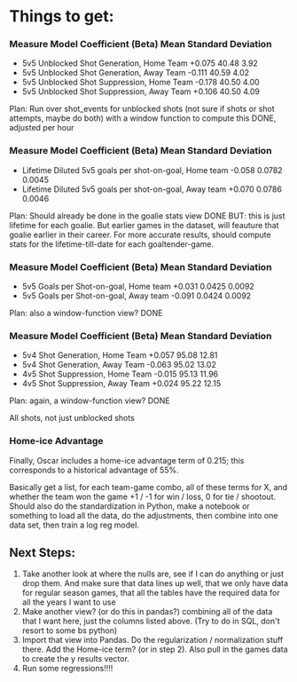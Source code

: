 # Things to get:

### Measure	Model Coefficient (Beta)	Mean	Standard Deviation
 - 5v5 Unblocked Shot Generation, Home Team	+0.075	40.48	3.92
 - 5v5 Unblocked Shot Generation, Away Team	-0.111	40.59	4.02
 - 5v5 Unblocked Shot Suppression, Home Team	-0.178	40.50	4.00
 - 5v5 Unblocked Shot Suppression, Away Team	+0.106	40.50	4.09

 Plan: Run over shot_events for unblocked shots (not sure if shots or shot attempts, maybe do both) with a window function to compute this
 DONE, adjusted per hour

### Measure	Model Coefficient (Beta)	Mean	Standard Deviation
 - Lifetime Diluted 5v5 goals per shot-on-goal, Home team	-0.058	0.0782	0.0045
 - Lifetime Diluted 5v5 goals per shot-on-goal, Away team	+0.070	0.0786	0.0046

 Plan: Should already be done in the goalie stats view
 DONE
 BUT: this is just lifetime for each goalie. But earlier games in the dataset, will feauture that goalie earlier in their career. For more accurate results, should compute stats for the lifetime-till-date for each goaltender-game.

### Measure	Model Coefficient (Beta)	Mean	Standard Deviation
 - 5v5 Goals per Shot-on-goal, Home team	+0.031	0.0425	0.0092
 - 5v5 Goals per Shot-on-goal, Away team	-0.091	0.0424	0.0092

Plan: also a window-function view?
DONE

### Measure	Model Coefficient (Beta)	Mean	Standard Deviation
 - 5v4 Shot Generation, Home Team	+0.057	95.08	12.81
 - 5v4 Shot Generation, Away Team	-0.063	95.02	13.02
 - 4v5 Shot Suppression, Home Team	-0.015	95.13	11.96
 - 4v5 Shot Suppression, Away Team	+0.024	95.22	12.15

Plan: again, a window-function view?
DONE

All shots, not just unblocked shots

### Home-ice Advantage
Finally, Oscar includes a home-ice advantage term of 0.215; this corresponds to a historical advantage of 55%.


Basically get a list, for each team-game combo, all of these terms for X, and whether the team won the game +1 / -1 for win / loss, 0 for tie / shootout. Should also do the standardization in Python, make a notebook or something to load all the data, do the adjustments, then combine into one data set, then train a log reg model.

## Next Steps:
1) Take another look at where the nulls are, see if I can do anything or just drop them. And make sure that data lines up well, that we only have data for regular season games, that all the tables have the required data for all the years I want to use
2) Make another view? (or do this in pandas?) combining all of the data that I want here, just the columns listed above. (Try to do in SQL, don't resort to some bs python)
3) Import that view into Pandas. Do the regularization / normalization stuff there. Add the Home-ice term? (or in step 2). Also pull in the games data to create the y results vector.
4) Run some regressions!!!!


